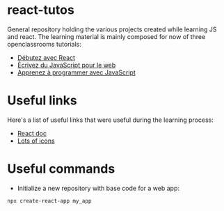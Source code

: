 # react-tutos

General repository holding the various projects created while learning JS and react. The learning material is mainly composed for now of three openclassrooms tutorials:
* [Débutez avec React](https://openclassrooms.com/fr/courses/7008001-debutez-avec-react?status=published)
* [Écrivez du JavaScript pour le web](https://openclassrooms.com/fr/courses/5543061-ecrivez-du-javascript-pour-le-web?status=published)
* [Apprenez à programmer avec JavaScript](https://openclassrooms.com/fr/courses/6175841-apprenez-a-programmer-avec-javascript?status=published)

# Useful links

Here's a list of useful links that were useful during the learning process:
* [React doc](https://reactjs.org/docs/hello-world.html)
* [Lots of icons](https://www.flaticon.com/authors/pixel-perfect)

# Useful commands

* Initialize a new repository with base code for a web app:
```
npx create-react-app my_app
```
